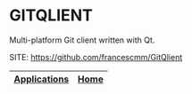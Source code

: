 # GITQLIENT

 Multi-platform Git client written with Qt. 

 SITE: https://github.com/francescmm/GitQlient

 | [Applications](https://portable-linux-apps.github.io/apps.html) | [Home](https://portable-linux-apps.github.io)
 | --- | --- |
